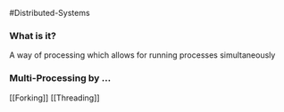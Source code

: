 #Distributed-Systems 

### What is it?
A way of processing which allows for running processes simultaneously

### Multi-Processing by ...
[[Forking]]
[[Threading]]